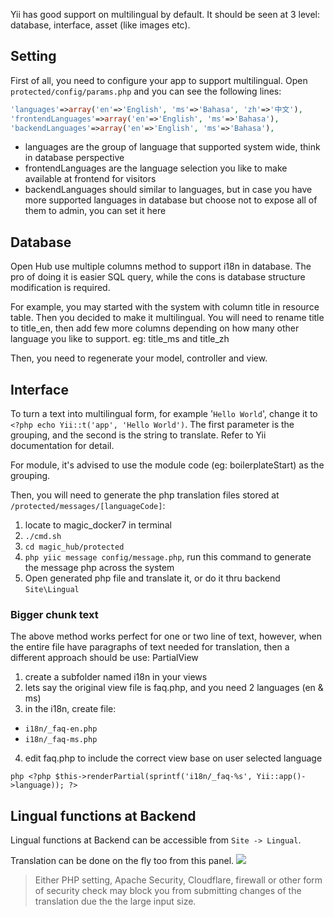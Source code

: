 Yii has good support on multilingual by default. It should be seen at 3 level: database, interface, asset (like images etc).

## Setting
First of all, you need to configure your app to support multilingual. 
Open `protected/config/params.php` and you can see the following lines:
``` php
'languages'=>array('en'=>'English', 'ms'=>'Bahasa', 'zh'=>'中文'),
'frontendLanguages'=>array('en'=>'English', 'ms'=>'Bahasa'),
'backendLanguages'=>array('en'=>'English', 'ms'=>'Bahasa'), 
```
* languages are the group of language that supported system wide, think in database perspective
* frontendLanguages are the language selection you like to make available at frontend for visitors
* backendLanguages should similar to languages, but in case you have more supported languages in database but choose not to expose all of them to admin, you can set it here

## Database
Open Hub use multiple columns method to support i18n in database. The pro of doing it is easier SQL query, while the cons is database structure modification is required.

For example, you may started with the system with column title in resource table. Then you decided to make it multilingual. You will need to rename title to title_en, then add few more columns depending on how many other language you like to support. eg: title_ms and title_zh

Then, you need to regenerate your model, controller and view. 

## Interface
To turn a text into multilingual form, for example '`Hello World`', change it to `<?php echo Yii::t('app', 'Hello World')`. The first parameter is the grouping, and the second is the string to translate. Refer to Yii documentation for detail.

For module, it's advised to use the module code (eg: boilerplateStart) as the grouping. 

Then, you will need to generate the php translation files stored at `/protected/messages/[languageCode]`:

1. locate to magic_docker7 in terminal
1. `./cmd.sh`
1. `cd magic_hub/protected`
1. `php yiic message config/message.php`, run this command to generate the message php across the system
1. Open generated php file and translate it, or do it thru backend `Site\Lingual`

### Bigger chunk text
The above method works perfect for one or two line of text, however, when the entire file have paragraphs of text needed for translation, then a different approach should be use: PartialView

1. create a subfolder named i18n in your views
2. lets say the original view file is faq.php, and you need 2 languages (en & ms)
3. in the i18n, create file:
  * `i18n/_faq-en.php`
  * `i18n/_faq-ms.php`
4. edit faq.php to include the correct view base on user selected language 

```php <?php $this->renderPartial(sprintf('i18n/_faq-%s', Yii::app()->language)); ?> ```

## Lingual functions at Backend
Lingual functions at Backend can be accessible from `Site -> Lingual`.

Translation can be done on the fly too from this panel.
![](https://user-images.githubusercontent.com/5336690/82628020-4c395880-9c1e-11ea-8eea-47e6d28267b4.png)

> Either PHP setting, Apache Security, Cloudflare, firewall or other form of security check may block you from submitting changes of the translation due the the large input size.
